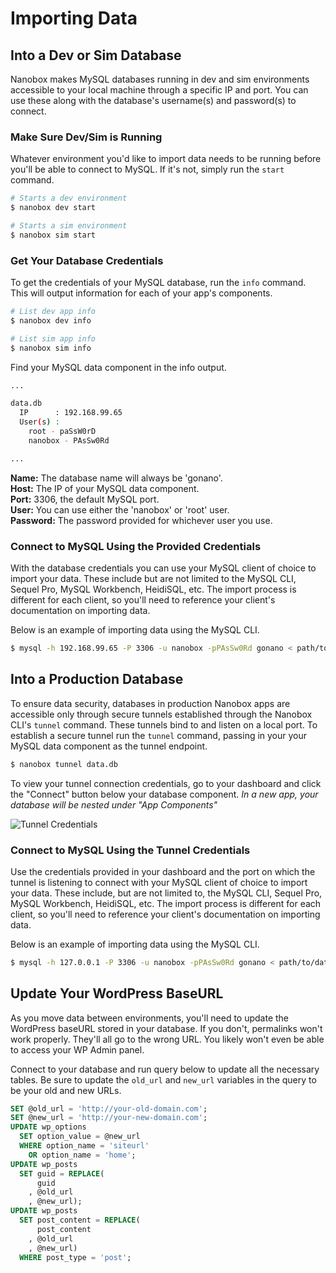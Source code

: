 # Importing Data

## Into a Dev or Sim Database
Nanobox makes MySQL databases running in dev and sim environments accessible to your local machine through a specific IP and port. You can use these along with the database's username(s) and password(s) to connect.

### Make Sure Dev/Sim is Running
Whatever environment you'd like to import data needs to be running before you'll be able to connect to MySQL. If it's not, simply run the `start` command.

```bash
# Starts a dev environment
$ nanobox dev start

# Starts a sim environment
$ nanobox sim start
```

### Get Your Database Credentials
To get the credentials of your MySQL database, run the `info` command. This will output information for each of your app's components.

```bash
# List dev app info
$ nanobox dev info

# List sim app info
$ nanobox sim info
```

Find your MySQL data component in the info output.

```bash
...

data.db
  IP      : 192.168.99.65
  User(s) :
    root - paSsW0rD
    nanobox - PAsSw0Rd

...
```

**Name:** The database name will always be 'gonano'.  
**Host:** The IP of your MySQL data component.  
**Port:** 3306, the default MySQL port.  
**User:** You can use either the 'nanobox' or 'root' user.  
**Password:** The password provided for whichever user you use.

### Connect to MySQL Using the Provided Credentials
With the database credentials you can use your MySQL client of choice to import your data. These include but are not limited to the MySQL CLI, Sequel Pro, MySQL Workbench, HeidiSQL, etc. The import process is different for each client, so you'll need to reference your client's documentation on importing data.

Below is an example of importing data using the MySQL CLI.

```bash
$ mysql -h 192.168.99.65 -P 3306 -u nanobox -pPAsSw0Rd gonano < path/to/data_dump.sql
```

## Into a Production Database
To ensure data security, databases in production Nanobox apps are accessible only through secure tunnels established through the Nanobox CLI's `tunnel` command. These tunnels bind to and listen on a local port. To establish a secure tunnel run the `tunnel` command, passing in your your MySQL data component as the tunnel endpoint.

```bash
$ nanobox tunnel data.db
```

To view your tunnel connection credentials, go to your dashboard and click the "Connect" button below your database component. *In a new app, your database will be nested under "App Components"*

![Tunnel Credentials](wordpress-tunnel-credentials.png)

### Connect to MySQL Using the Tunnel Credentials
Use the credentials provided in your dashboard and the port on which the tunnel is listening to connect with your MySQL client of choice to import your data. These include, but are not limited to, the MySQL CLI, Sequel Pro, MySQL Workbench, HeidiSQL, etc. The import process is different for each client, so you'll need to reference your client's documentation on importing data.

Below is an example of importing data using the MySQL CLI.

```bash
$ mysql -h 127.0.0.1 -P 3306 -u nanobox -pPAsSw0Rd gonano < path/to/data_dump.sql
```

## Update Your WordPress BaseURL
As you move data between environments, you'll need to update the WordPress baseURL stored in your database. If you don't, permalinks won't work properly. They'll all go to the wrong URL. You likely won't even be able to access your WP Admin panel.

Connect to your database and run query below to update all the necessary tables. Be sure to update the `old_url` and `new_url` variables in the query to be your old and new URLs.

```sql
SET @old_url = 'http://your-old-domain.com';
SET @new_url = 'http://your-new-domain.com';
UPDATE wp_options
  SET option_value = @new_url
  WHERE option_name = 'siteurl'
    OR option_name = 'home';
UPDATE wp_posts
  SET guid = REPLACE(
      guid
    , @old_url
    , @new_url);
UPDATE wp_posts
  SET post_content = REPLACE(
      post_content
    , @old_url
    , @new_url)
  WHERE post_type = 'post';
```
